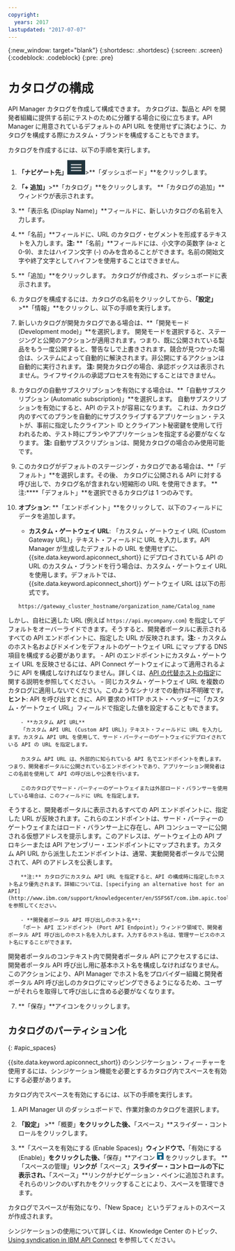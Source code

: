 ```yaml
---
copyright:
  years: 2017
lastupdated: "2017-07-07"
---
```


{:new_window: target="blank"}
{:shortdesc: .shortdesc}
{:screen: .screen}
{:codeblock: .codeblock}
{:pre: .pre}

# カタログの構成

API Manager カタログを作成して構成できます。
カタログは、製品と API を開発者組織に提供する前にテストのために分離する場合に役に立ちます。API Manager に用意されているデフォルトの API URL を使用せずに済むように、カタログを構成する際にカスタム・ブランドを構成することもできます。


カタログを作成するには、以下の手順を実行します。

1. **「ナビゲート先」**<img alt="「ナビゲート先」アイコン" src="images/navigate_to_icon.png">>**「ダッシュボード」**をクリックします。

2. **「+ 追加」**>**「カタログ」**をクリックします。
**「カタログの追加」**ウィンドウが表示されます。

3.  **「表示名 (Display Name)」**フィールドに、新しいカタログの名前を入力します。

4. **「名前」**フィールドに、URL のカタログ・セグメントを形成するテキストを入力します。**注:** **「名前」**フィールドには、小文字の英数字 (a-z と 0-9)、またはハイフン文字 (-) のみを含めることができます。名前の開始文字や終了文字としてハイフンを使用することはできません。

5. **「追加」**をクリックします。 カタログが作成され、ダッシュボードに表示されます。

6. カタログを構成するには、カタログの名前をクリックしてから、**「設定」** >**「情報」**をクリックし、以下の手順を実行します。

  1. 新しいカタログが開発カタログである場合は、**「開発モード (Development mode)」**を選択します。
開発モードを選択すると、ステージングと公開のアクションが適用されます。つまり、既に公開されている製品をもう一度公開すると、警告なしで上書きされます。競合が見つかった場合は、システムによって自動的に解決されます。非公開にするアクションは自動的に実行されます。
**注:** 開発カタログの場合、承認ボックスは表示されません。ライフサイクルの承認プロセスを有効にすることはできません。
  2. カタログの自動サブスクリプションを有効にする場合は、**「自動サブスクリプション (Automatic subscription)」**を選択します。
自動サブスクリプションを有効にすると、API のテストが容易になります。
これは、カタログ内のすべてのプランを自動的にサブスクライブするアプリケーション・テストが、事前に指定したクライアント ID とクライアント秘密鍵を使用して行われるため、テスト時にプランやアプリケーションを指定する必要がなくなります。
**注:** 自動サブスクリプションは、開発カタログの場合のみ使用可能です。

  3. このカタログがデフォルトのステージング・カタログである場合は、**「デフォルト」**を選択します。その後、
カタログに公開される API に対する呼び出しで、カタログ名が含まれない短縮形の URL を使用できます。
    **注:****「デフォルト」**を選択できるカタログは 1 つのみです。

  4. **オプション**: **「エンドポイント」**をクリックして、以下のフィールドにデータを追加します。
        - **カスタム・ゲートウェイ URL**: 「カスタム・ゲートウェイ URL (Custom Gateway URL)」テキスト・フィールドに URL を入力します。API Manager が生成したデフォルトの URL を使用せずに、{{site.data.keyword.apiconnect_short}} にデプロイされている API の URL のカスタム・ブランドを行う場合は、カスタム・ゲートウェイ URL を使用します。デフォルトでは、{{site.data.keyword.apiconnect_short}} ゲートウェイ URL は以下の形式です。
        ```
        https://gateway_cluster_hostname/organization_name/Catalog_name
        ```
しかし、自社に適した URL (例えば `https://api.mycompany.com`) を指定してデフォルトをオーバーライドできます。そうすると、開発者ポータルに表示されるすべての API エンドポイントに、指定した URL が反映されます。**注:**
		    - カスタムのホスト名およびドメインをデフォルトのゲートウェイ URL にマップする DNS 項目を構成する必要があります。
		    - API のエンドポイントにカスタム・ゲートウェイ URL を反映させるには、API Connect ゲートウェイによって適用されるように API を構成しなければなりません。詳しくは、[API の代替ホストの指定](http://www.ibm.com/support/knowledgecenter/en/SSFS6T/com.ibm.apic.toolkit.doc/task_apionprem_creating_apis.html#task_tq2_11r_xt__enforce_step)に関する説明を参照してください。
		    - 同じカスタム・ゲートウェイ URL を複数のカタログに適用しないでください。このようなシナリオでの動作は不明確です。
**ヒント**: API を呼び出すときに、API 要求の HTTP ホスト・ヘッダーに「カスタム・ゲートウェイ URL」フィールドで指定した値を設定することもできます。

	    - **カスタム API URL**
	    「カスタム API URL (Custom API URL)」テキスト・フィールドに URL を入力します。カスタム API URL を使用して、サード・パーティーのゲートウェイにデプロイされている API の URL を指定します。

	    カスタム API URL は、外部的に知られている API 名でエンドポイントを表します。つまり、開発者ポータルに公開されているエンドポイントであり、アプリケーション開発者はこの名前を使用して API の呼び出しや公表を行います。

	    このカタログでサード・パーティーのゲートウェイまたは外部ロード・バランサーを使用している場合は、このフィールドに URL を指定します。
そうすると、開発者ポータルに表示されるすべての API エンドポイントに、指定した URL が反映されます。これらのエンドポイントは、サード・パーティーのゲートウェイまたはロード・バランサー上に存在し、API コンシューマーに公開される仮想アドレスを提示します。このアドレスは、ゲートウェイ上の API プロキシーまたは API アセンブリー・エンドポイントにマップされます。カスタム API URL から派生したエンドポイントは、通常、実動開発者ポータルで公開されて、API のアドレスを公表します。

	    **注:** カタログにカスタム API URL を指定すると、API の構成時に指定したホスト名より優先されます。詳細については、[specifying an alternative host for an API](http://www.ibm.com/support/knowledgecenter/en/SSFS6T/com.ibm.apic.toolkit.doc/task_apionprem_creating_apis.html#task_tq2_11r_xt__enforce_step) を参照してください。

	    - **開発者ポータル API 呼び出しのホスト名**:
	    「ポート API エンドポイント (Port API Endpoint)」ウィンドウ領域で、開発者ポータル API 呼び出しのホスト名を入力します。入力するホスト名は、管理サービスのホスト名にすることができます。
開発者ポータルのコンテキスト内で開発者ポータル API にアクセスするには、開発者ポータル API 呼び出し用に基本ホスト名を構成しなければなりません。
このアクションにより、API Manager でホスト名をプロバイダー組織と開発者ポータル API 呼び出しのカタログにマッピングできるようになるため、ユーザーがそれらを取得して呼び出しに含める必要がなくなります。


7. **「保存」**アイコンをクリックします。

## カタログのパーティション化
{: #apic_spaces}

{{site.data.keyword.apiconnect_short}} のシンジケーション・フィーチャーを使用するには、シンジケーション機能を必要とするカタログ内でスペースを有効にする必要があります。


カタログ内でスペースを有効にするには、以下の手順を実行します。
1. API Manager UI のダッシュボードで、作業対象のカタログを選択します。

2. **「設定」** >**「概要」**をクリックした後、**「スペース」**スライダー・コントロールをクリックします。

3. **「スペースを有効にする (Enable Spaces)」**ウィンドウで、**「有効にする (Enable)」**をクリックした後、**「保存」**アイコン <img src="images/icon_save.png" alt="「保存」アイコン"/> をクリックします。
**「スペースの管理」**リンクが**「スペース」**スライダー・コントロールの下に表示され、**「スペース」**リンクがナビゲーション・ペインに追加されます。
それらのリンクのいずれかをクリックすることにより、スペースを管理できます。


カタログでスペースが有効になり、「New Space」というデフォルトのスペースが作成されます。

シンジケーションの使用について詳しくは、Knowledge Center のトピック、[Using syndication in IBM API Connect](http://www.ibm.com/support/knowledgecenter/SSFS6T/com.ibm.apic.apionprem.doc/capic_syndication_using.html) を参照してください。

